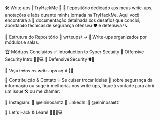 🛠️ Write-ups | TryHackMe 🚀
📌 Repositório dedicado aos meus write-ups, anotações e labs durante minha jornada na TryHackMe. Aqui você encontrará a 📜 documentação detalhada dos desafios que concluí, abordando técnicas de segurança ofensiva 🛡️ e defensiva 🔍.

📂 Estrutura do Repositório
📁 writeups/ → 📄 Write-ups organizados por módulos e salas.

🏆 Módulos Concluídos
✅ Introduction to Cyber Security
🔹 Offensive Security Intro 🕵️‍♂️💻
🔹 Defensive Security 🛡️🔐

📌 Veja todos os write-ups aqui 📖✨

📢 Contribuição & Contato
💡 Se quiser trocar ideias 💬 sobre segurança da informação ou sugerir melhorias nos write-ups, fique à vontade para abrir um issue 🛠️ ou me chamar:

📧 Instagram: 📸 @elninosantz
🔗 LinkedIn: 💼 @elninosantz

🚀 Let's Hack & Learn! 🏴‍☠️🔎💻
